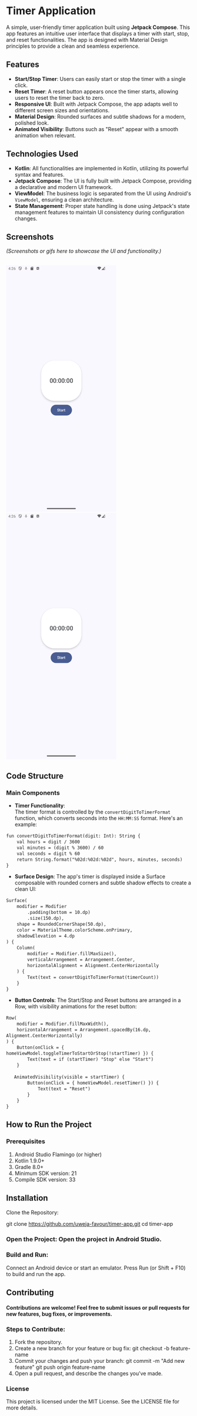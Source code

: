 # Timer Application

A simple, user-friendly timer application built using **Jetpack Compose**. This app features an intuitive user interface that displays a timer with start, stop, and reset functionalities. The app is designed with Material Design principles to provide a clean and seamless experience.

## Features

- **Start/Stop Timer**: Users can easily start or stop the timer with a single click.
- **Reset Timer**: A reset button appears once the timer starts, allowing users to reset the timer back to zero.
- **Responsive UI**: Built with Jetpack Compose, the app adapts well to different screen sizes and orientations.
- **Material Design**: Rounded surfaces and subtle shadows for a modern, polished look.
- **Animated Visibility**: Buttons such as "Reset" appear with a smooth animation when relevant.

## Technologies Used

- **Kotlin**: All functionalities are implemented in Kotlin, utilizing its powerful syntax and features.
- **Jetpack Compose**: The UI is fully built with Jetpack Compose, providing a declarative and modern UI framework.
- **ViewModel**: The business logic is separated from the UI using Android's `ViewModel`, ensuring a clean architecture.
- **State Management**: Proper state handling is done using Jetpack's state management features to maintain UI consistency during configuration changes.

## Screenshots

_(Screenshots or gifs here to showcase the UI and functionality.)_
##

<img src="https://github.com/uweja-favour/Focus-Timer/blob/main/FocusTimer.png" alt="Home Screen" width="300"/> <img src="https://github.com/uweja-favour/Focus-Timer/blob/main/FocusTimer.png" alt="Home Screen" width="300"/>



## Code Structure

### Main Components

- **Timer Functionality**:  
  The timer format is controlled by the `convertDigitToTimerFormat` function, which converts seconds into the `HH:MM:SS` format. Here's an example:

```
fun convertDigitToTimerFormat(digit: Int): String {
    val hours = digit / 3600
    val minutes = (digit % 3600) / 60
    val seconds = digit % 60
    return String.format("%02d:%02d:%02d", hours, minutes, seconds)
}
```

- **Surface Design**:
The app's timer is displayed inside a Surface composable with rounded corners and subtle shadow effects to create a clean UI:

```
Surface(
    modifier = Modifier
        .padding(bottom = 10.dp)
        .size(150.dp),
    shape = RoundedCornerShape(50.dp),
    color = MaterialTheme.colorScheme.onPrimary,
    shadowElevation = 4.dp
) {
    Column(
        modifier = Modifier.fillMaxSize(),
        verticalArrangement = Arrangement.Center,
        horizontalAlignment = Alignment.CenterHorizontally
    ) {
        Text(text = convertDigitToTimerFormat(timerCount))
    }
}
```

- **Button Controls**:
The Start/Stop and Reset buttons are arranged in a Row, with visibility animations for the reset button:

```
Row(
    modifier = Modifier.fillMaxWidth(),
    horizontalArrangement = Arrangement.spacedBy(16.dp, Alignment.CenterHorizontally)
) {
    Button(onClick = { homeViewModel.toggleTimerToStartOrStop(!startTimer) }) {
        Text(text = if (startTimer) "Stop" else "Start")
    }

   AnimatedVisibility(visible = startTimer) {
        Button(onClick = { homeViewModel.resetTimer() }) {
            Text(text = "Reset")
        }
    }
}
```


## How to Run the Project
### Prerequisites

1. Android Studio Flamingo (or higher)
2. Kotlin 1.9.0+
3. Gradle 8.0+
4. Minimum SDK version: 21
5. Compile SDK version: 33

   
## Installation
Clone the Repository:


git clone https://github.com/uweja-favour/timer-app.git
cd timer-app

### Open the Project: Open the project in Android Studio.

### Build and Run:
Connect an Android device or start an emulator.
Press Run (or Shift + F10) to build and run the app.


## Contributing
#### Contributions are welcome! Feel free to submit issues or pull requests for new features, bug fixes, or improvements.

### Steps to Contribute:

1. Fork the repository.
2. Create a new branch for your feature or bug fix:
git checkout -b feature-name
3. Commit your changes and push your branch:
git commit -m "Add new feature"
git push origin feature-name
4. Open a pull request, and describe the changes you’ve made.
   
### License
This project is licensed under the MIT License. See the LICENSE file for more details.

